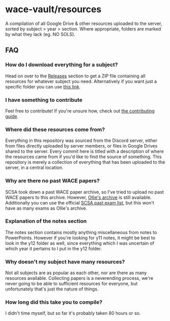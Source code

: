 # wace-vault/resources
A compilation of all Google Drive & other resources uploaded to the server, sorted by subject > year > section.
Where appropriate, folders are marked by what they lack (eg. NO SOLS).

## FAQ
### How do I download everything for a subject?
Head on over to the [Releases](https://github.com/wacedungeoner/wace/releases/latest) section to get a ZIP file containing all resources for whatever subject you need.
Alternatively if you want just a specific folder you can use [this link](https://download-directory.github.io/).

### I have something to contribute
Feel free to contribute! If you're unsure how, check out [the contributing guide](https://github.com/wacedungeoner/wace/blob/main/CONTRIBUTING.md).

### Where did these resources come from?
Everything in this repository was sourced from the Discord server, either from files directly uploaded by server members, or files in Google Drives shared to the server. Every commit here is titled with a description of where the resources came from if you'd like to find the source of something. This repository is merely a collection of everything that has been uploaded to the server, in a central location.

### Why are there no past WACE papers?
SCSA took down a past WACE paper archive, so I've tried to upload no past WACE papers to this archive. However, [Ollie's archive](https://olliecheng.me/papers) is still available. Additionally you can use the official [SCSA past exam list](https://senior-secondary.scsa.wa.edu.au/further-resources/past-atar-course-exams), but this won't have as many exams as Ollie's archive.

### Explanation of the notes section
The notes section contains mostly anything miscellaneous from notes to PowerPoints. However if you're looking for y11 notes, it might be best to look in the y12 folder as well, since everything which I was uncertain of which year it pertains to I put in the y12 folder.

### Why doesn't my subject have many resources?
Not all subjects are as popular as each other, nor are there as many resources available. Collecting papers is a neverending process, we're never going to be able to sufficient resources for everyone, but unfortunately that's just the nature of things.

### How long did this take you to compile?
I didn't time myself, but so far it's probably taken 80 hours or so.

